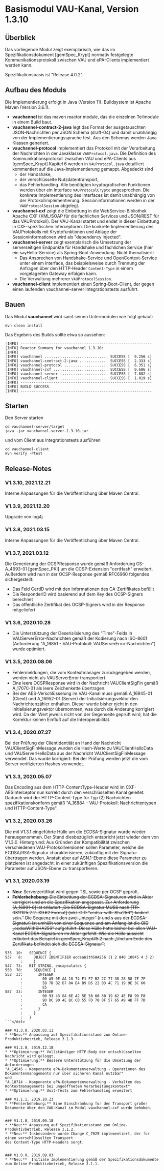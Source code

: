 # Basismodul VAU-Kanal, Version 1.3.10

## Überblick

Das vorliegende Modul zeigt exemplarisch, wie das im Spezifikationsdokument [gemSpec_Krypt] normativ festgelegte 
Kommunikationsprotokoll 
zwischen VAU und ePA-Clients implementiert werden kann.

Spezifikationsbasis ist "Release 4.0.2". 


## Aufbau des Moduls

Die Implementierung erfolgt in Java (Version 11). Buildsystem ist Apache Maven (Version 3.6.1).

- **vauchannel** ist das maven reactor module, das die einzelnen Teilmodule in einem Build baut.
- **vauchannel-contract-2-java** legt das Format der ausgetauschten JSON-Nachrichten per JSON Schema (draft-04) und 
damit unabhängig von der Implementierungssprache fest. Aus den Schemas werden Java Klassen generiert.
- **vauchannel-protocol** implementiert das Protokoll mit der Verarbeitung der Nachrichten in der Javaklasse 
```VAUProtocol.java```. Die Definition des Kommunikationsprotokoll zwischen VAU und ePA-Clients aus [gemSpec_Krypt] Kapitel 6 
werden in ```VAUProtocol.java``` detailliert kommentiert auf die Java-Implementierung gemappt.
Abgedeckt sind 
    - der Handshake, 
    - der verschlüsselte Nutzdatentransport,
    - das Fehlerhandling. 
  Alle benötigten kryptografischen Funktionen werden über ein Interface ```VAUProtocolCrypto``` angesprochen. 
  Die konkrete Implementierung des Interfaces ist damit unabhängig von der Protokollimplementierung. 
  Sessioninformationen werden in der ```VAUProtocolSession``` abgelegt.
- **vauchannel-cxf** zeigt die Einbettung in die WebService-Bibliothek Apache CXF 
(XML/SOAP für die fachlichen Services und JSON/REST für das VAUProtokoll). Der VAU-Kanal startet und endet in dieser Einbettung 
in CXF-spezifischen Interceptoren. Die konkrete Implementierung des VAUProtokolls mit Kryptofunktionen und Ablage der Sessioninformationen wird als 
"dependency injected".
- **vauchannel-server** zeigt exemplarisch die Umsetzung der serverseitigen Endpunkte für Handshake und fachlichen Service 
(hier ein sayHello-Service) als Spring-Boot-Anwendung. Nicht thematisiert:
    - Das Ansprechen von Handshake-Service und OpenContext-Service unter einem Interface, das beispielsweise durch Trennung 
  der Anfragen über den HTTP-Header ```Content-Type``` in einem vorgelagerten Gateway erfolgen kann.
    - Die Verwaltung mehrerer ```VAUProtocolSession```.
- **vauchannel-client** implementiert einen Spring-Boot-Client, der gegen einen laufenden vauchannel-server Integrationstests ausführt.



## Bauen

Das Modul **vauchannel** wird samt seinen Untermodulen wie folgt gebaut:
```
mvn clean install
```

Das Ergebnis des Builds sollte etwa so aussehen:
```
[INFO] ------------------------------------------------------------
[INFO] Reactor Summary for vauchannel 1.3.10:
[INFO]
[INFO] vauchannel ............................. SUCCESS [  0.256 s]
[INFO] vauchannel-contract-2-java ............. SUCCESS [  2.333 s]
[INFO] vauchannel-protocol .................... SUCCESS [  6.351 s]
[INFO] vauchannel-cxf ......................... SUCCESS [  0.686 s]
[INFO] vauchannel-server ...................... SUCCESS [  7.882 s]
[INFO] vauchannel-client ...................... SUCCESS [  1.019 s]
[INFO] ------------------------------------------------------------
[INFO] BUILD SUCCESS
[INFO] ------------------------------------------------------------
```

## Starten
Den Server starten 
```
cd vauchannel-server/target
java -jar vauchannel-server-1.3.10.jar
```
und vom Client aus Integrationstests ausführen
```
cd vauchannel-client
mvn verify -Ptest
```


## Release-Notes

### V1.3.10, 2021.12.21
Interne Anpassungen für die Veröffentlichung über Maven Central.

### V1.3.9, 2021.12.20
Upgrade von log4j

### V1.3.8, 2021.03.15
Interne Anpassungen für die Veröffentlichung über Maven Central.

### V1.3.7, 2021.03.12
Die Generierung der OCSPResponse wurde gemäß Anforderung GS-A_4693-01 [gemSpec_PKI] um die OCSP-Extension "certHash" erweitert. \
Außerdem wird nun in der OCSP-Response gemäß RFC6960 folgendes sichergestellt:
- Das Feld CertID wird mit den Informationen des CA-Zertifikates befüllt
- Die ResponderID wird basierend auf dem Key des OCSP-Signers berechnet
- Das öffentliche Zertifikat des OCSP-Signers wird in der Response mitgeliefert
                      
### V1.3.6, 2020.10.28
- Die Unterstützung der Deserialisierung des "Time"-Felds in VAUServerError-Nachrichten gemäß der Kodierung nach ISO-8601 
  (Anforderung "A_16851 - VAU-Protokoll: VAUServerError-Nachrichten") wurde optimiert.

### V1.3.5, 2020.08.06
- Fehlermeldungen, die vom Kontextmanager zurückgegeben werden, werden nicht als VAUServerError transportiert.
- Eine leere OCSPResponse wird in der Nachricht VAUClientSigFin gemäß A_17070-01 als leere Zeichenkette übertragen.
- Bei der AES-Verschlüsselung im VAU-Kanal muss gemäß A_16945-01 (Client) und A_16952-01 (Server) der Initialisierungsvektor 
      den Nachrichtenzähler enthalten. Dieser wurde bisher nicht in den Initialisierungsvektor übernommen, was durch die Änderung korrigiert wird. Da der Wert jeweils nicht von der Gegenseite geprüft wird, hat die Korrektur keinen Einfluß auf die Interoperabilität. 


### V1.3.4, 2020.07.27
Bei der Prüfung der Clientidentität an Hand der Nachricht VAUClientSigFinMessage wurden die Hash-Werte zu VAUClientHelloData und VAUServerHelloData aus der Nachricht VAUClientSigFinMessage verwendet.
    Das wurde korrigiert: Bei der Prüfung werden jetzt die vom Server verifizierten Hashes verwendet. 
    
### V1.3.3, 2020.05.07
Das Encoding aus dem HTTP-ContentType-Header wird im CXF-AESInterceptor nun korrekt durch den verschlüsselten Kanal geleitet.
Dadurch wird der HTTP-Content-Type für Typ (2) Nachrichten spezifikationskonform gemäß 
"A_16884 - VAU-Protokoll: Nachrichtentypen und HTTP-Content-Type". 

### V1.3.2, 2020.03.26
Die mit V1.3.1 eingeführte Hülle um die ECDSA-Signatur wurde wieder herausgenommen. Der Stand diesbezüglich entspricht 
jetzt wieder dem von V1.3.0. Hintergrund: Aus Gründen der Kompatibilität zwischen verschiedenen VAU-Protokollversionen 
sollen Parameter, welche die ECDSA/RSA-Signatur charakterisieren, zukünftig mit der Signatur übertragen werden. 
Anstatt aber auf ASN.1-Ebene diese Parameter zu platzieren ist angedacht, in einer zukünftigen Spezifikationsversion 
die Parameter auf JSON-Ebene zu transportieren. 

### V1.3.1, 2020.03.19
* **Neu:** Serverzertifikat wird gegen TSL sowie per OCSP geprüft.
* <del>**Fehlerbehebung:** Die Einbettung der ECDSA-Signaturen wird in Aktor korrigiert und an die Spezifikation angepasst.
Zur Anforderung [A_16901-0] ist erläutert „Die ECDSA-Signatur MUSS nach [TR-03111#5.2.2. X9.62 Format] (inkl. OID "ecdsa-with-Sha256") kodiert sein.“ 
Die Sequenz mit den zwei „Integer“ (r und s aus der ECDSA-Signatur) ist umhüllt von einer Sequence und am Anfang ist die OID „ecdsaWithSHA256“ aufgeführt.
Diese Hülle hatte bisher bei allen VAU-Kanal ECDSA-Signaturen im Aktor gefehlt.
Wie die Hülle aussieht erläutert das Beispiel in gemSpec_Krypt#5.2 nach „Und am Ende des Zertifikats befindet sich die ECDSA-Signatur“: 
```
535  10:   SEQUENCE {
537   8:     OBJECT IDENTIFIER ecdsaWithSHA256 (1 2 840 10045 4 3 2)
       :     }
547  73:   BIT STRING, encapsulates {
550  70:     SEQUENCE {
552  33:       INTEGER
       :         00 A5 0E AA 18 74 F1 F7 B2 2C 77 38 28 58 7F 7F
       :         5B 7D B2 B7 8A E4 B9 D5 22 B3 4C 71 19 9E 3C 60
       :         E5
587  33:       INTEGER
       :         00 93 43 8A 6E A2 5E 58 60 80 19 62 4E F8 99 F8
       :         9D DC 90 4E BC C0 55 FD 78 0F 57 65 A9 4B FF 7D
       :         CA
       :       }
       :     }
       :   }
```</del>

### V1.3.0, 2020.03.11
* **Neu:** Anpassung auf Spezifikationsstand zum Online-Produktivbetrieb, Release 3.1.3.

### V1.2.0, 2019.12.18
* **Optimierung:** Vollständiger HTTP-Body der entschlüsselten Nachricht wird geloggt.
* **Optimierung:** Bessere Unterstützung für die Umsetzung der Anforderungen 
"A_14545 - Komponente ePA-Dokumentenverwaltung - Operationen des Dokumentenmanagements nur über sicheren Kanal nutzbar"
und
"A_18714 - Komponente ePA-Dokumentenverwaltung - Verhalten des Kontextmanagements bei ungeöffnetem Verarbeitungskontext"
* **Optimierung:** Unit-Tests zum Fehlerhandling erweitert

### V1.1.1, 2019.10.23
* **Fehlerbehebung:** Eine Einschränkung für den Transport großer Dokumente über den VAU-Kanal im Modul vauchannel-cxf wurde behoben.


### V1.1.0, 2019.09.18
* **Neu:** Anpassung auf Spezifikationsstand zum Online-Produktivbetrieb, Release 3.1.2.
* **Neu:** Insbesondere wurde Change C_7029 implementiert, der für einen verschlüsselten Transport 
des Content-Type HTTP-Headers sorgt. 


### V1.0.0, 2019.09.03
* **Neu:**  Initiale Implementierung gemäß der Spezifikationsdokumente zum Online-Produktivbetrieb, Release 3.1.1.